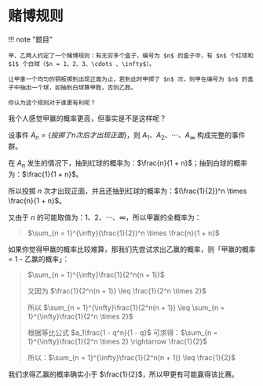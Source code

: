 # 赌博规则

!!! note "题目"

    甲、乙两人约定了一个赌博规则：有无穷多个盒子，编号为 $n$ 的盒子中，有 $n$ 个红球和 $1$ 个白球（$n = 1、2、3、\cdots 、\infty$）。

    让甲拿一个均匀的铜板掷到出现正面为止，若到此时甲掷了 $n$ 次，则甲在编号为 $n$ 的盒子中抽出一个球，如抽到白球算甲胜，否则乙胜。

    你认为这个规则对于谁更有利呢？

我个人感觉甲赢的概率更高，但事实是不是这样呢？

设事件 $A_n = \{投掷了 n 次后才出现正面\}$，则 $A_1、A_2、\cdots 、A_{\infty}$ 构成完整的事件群。

在 $A_n$ 发生的情况下，抽到红球的概率为：$\frac{n}{1 + n}$；抽到白球的概率为：$\frac{1}{1 + n}$。

所以投掷 $n$ 次才出现正面，并且还抽到红球的概率为：$(\frac{1}{2})^n \times \frac{n}{1 + n}$。

又由于 $n$ 的可能取值为：$1、2、\cdots 、\infty$，所以甲赢的全概率为：
> $\sum_{n = 1}^{\infty}(\frac{1}{2})^n \times \frac{n}{1 + n}$

如果你觉得甲赢的概率比较难算，那我们先尝试求出乙赢的概率，则「甲赢的概率 = 1 - 乙赢的概率」：
> $\sum_{n = 1}^{\infty}\frac{1}{2^n(n + 1)}$
> 
> 又因为 $\frac{1}{2^n(n + 1)} \leq \frac{1}{2^n \times 2}$
> 
> 所以 $\sum_{n = 1}^{\infty}\frac{1}{2^n(n + 1)} \leq \sum_{n = 1}^{\infty}\frac{1}{2^n \times 2}$
> 
> 根据等比公式 $a_1\frac{1 - q^n}{1 - q}$ 可求得：$\sum_{n = 1}^{\infty}\frac{1}{2^n \times 2} \rightarrow \frac{1}{2}$
> 
> 所以：$\sum_{n = 1}^{\infty}\frac{1}{2^n(n + 1)} \leq \frac{1}{2}$

我们求得乙赢的概率确实小于 $\frac{1}{2}$，所以甲更有可能赢得该比赛。